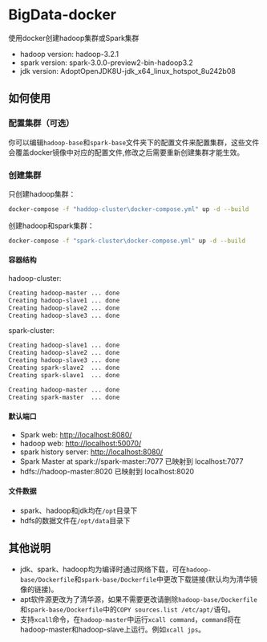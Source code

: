 # BigData-docker

使用docker创建hadoop集群或Spark集群

- hadoop version: hadoop-3.2.1
- spark version: spark-3.0.0-preview2-bin-hadoop3.2
- jdk version: AdoptOpenJDK8U-jdk_x64_linux_hotspot_8u242b08

## 如何使用

### 配置集群（可选）

你可以编辑`hadoop-base`和`spark-base`文件夹下的配置文件来配置集群，这些文件会覆盖docker镜像中对应的配置文件,修改之后需要重新创建集群才能生效。

### 创建集群

只创建hadoop集群：

```bash
docker-compose -f "haddop-cluster\docker-compose.yml" up -d --build
```

创建hadoop和spark集群：

```bash
docker-compose -f "spark-cluster\docker-compose.yml" up -d --build
```

#### 容器结构

hadoop-cluster:

```bash
Creating hadoop-master ... done
Creating hadoop-slave1 ... done
Creating hadoop-slave2 ... done
Creating hadoop-slave3 ... done
```

spark-cluster:

```bash
Creating hadoop-slave1 ... done
Creating hadoop-slave2 ... done
Creating hadoop-slave3 ... done
Creating spark-slave2  ... done
Creating spark-slave1  ... done

Creating hadoop-master ... done
Creating spark-master  ... done
```

#### 默认端口

- Spark web: <http://localhost:8080/>
- hadoop web: <http://localhost:50070/>
- spark history server: <http://localhost:8080/>
- Spark Master at spark://spark-master:7077  已映射到 localhost:7077
- hdfs://hadoop-master:8020  已映射到 localhost:8020

#### 文件数据

- spark、hadoop和jdk均在`/opt`目录下
- hdfs的数据文件在`/opt/data`目录下

## 其他说明

- jdk、spark、hadoop均为编译时通过网络下载，可在`hadoop-base/Dockerfile`和`spark-base/Dockerfile`中更改下载链接(默认均为清华镜像的链接)。
- apt软件源更改为了清华源，如果不需要更改请删除`hadoop-base/Dockerfile`和`spark-base/Dockerfile`中的`COPY sources.list /etc/apt/`语句。
- 支持`xcall`命令，在`hadoop-master`中运行`xcall command`，`command`将在hadoop-master和hadoop-slave上运行。例如`xcall jps`。
